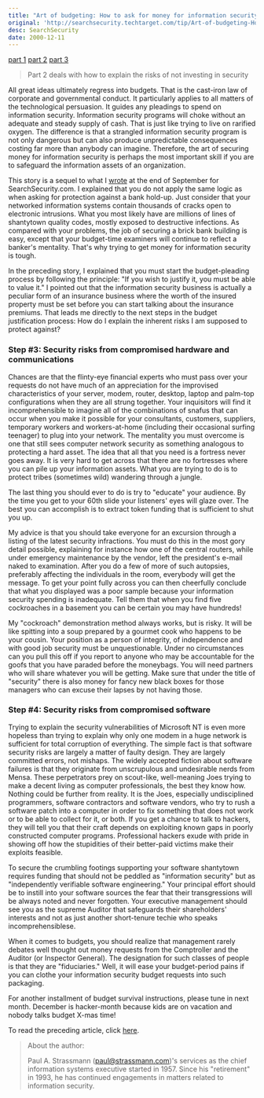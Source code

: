 ```yaml
---
title: "Art of budgeting: How to ask for money for information security (Part 2)"
original: 'http://searchsecurity.techtarget.com/tip/Art-of-budgeting-How-to-ask-for-money-for-information-security-Part-2'
desc: SearchSecurity
date: 2000-12-11
---
```

[part 1](art-of-budgeting-p1.html)
[part 2](art-of-budgeting-p2.html)
[part 3](art-of-budgeting-p3.html)

> Part 2 deals with how to explain the risks of not investing in security

All great ideas ultimately regress into budgets. That is the cast-iron law of corporate and governmental conduct. It particularly applies to all matters of the technological persuasion. It guides any pleadings to spend on information security. Information security programs will choke without an adequate and steady supply of cash. That is just like trying to live on rarified oxygen. The difference is that a strangled information security program is not only dangerous but can also produce unpredictable consequences costing far more than anybody can imagine. Therefore, the art of securing money for information security is perhaps the most important skill if you are to safeguard the information assets of an organization.


This story is a sequel to what I [wrote](art-of-budgeting-p1.html) at
the end of September for SearchSecurity.com. I explained that you do
not apply the same logic as when asking for protection against a bank
hold-up. Just consider that your networked information systems contain
thousands of cracks open to electronic intrusions. What you most
likely have are millions of lines of shantytown quality codes, mostly
exposed to destructive infections. As compared with your problems, the
job of securing a brick bank building is easy, except that your
budget-time examiners will continue to reflect a banker's
mentality. That's why trying to get money for information security is
tough.


In the preceding story, I explained that you must start the budget-pleading process by following the principle: "If you wish to justify it, you must be able to value it." I pointed out that the information security business is actually a peculiar form of an insurance business where the worth of the insured property must be set before you can start talking about the insurance premiums. That leads me directly to the next steps in the budget justification process: How do I explain the inherent risks I am supposed to protect against?


### Step #3: Security risks from compromised hardware and communications

Chances are that the flinty-eye financial experts who must pass over your requests do not have much of an appreciation for the improvised characteristics of your server, modem, router, desktop, laptop and palm-top configurations when they are all strung together. Your inquisitors will find it incomprehensible to imagine all of the combinations of snafus that can occur when you make it possible for your consultants, customers, suppliers, temporary workers and workers-at-home (including their occasional surfing teenager) to plug into your network. The mentality you must overcome is one that still sees computer network security as something analogous to protecting a hard asset. The idea that all that you need is a fortress never goes away. It is very hard to get across that there are no fortresses where you can pile up your information assets. What you are trying to do is to protect tribes (sometimes wild) wandering through a jungle.


The last thing you should ever to do is try to "educate" your audience. By the time you get to your 60th slide your listeners' eyes will glaze over. The best you can accomplish is to extract token funding that is sufficient to shut you up.


My advice is that you should take everyone for an excursion through a listing of the latest security infractions. You must do this in the most gory detail possible, explaining for instance how one of the central routers, while under emergency maintenance by the vendor, left the president's e-mail naked to examination. After you do a few of more of such autopsies, preferably affecting the individuals in the room, everybody will get the message. To get your point fully across you can then cheerfully conclude that what you displayed was a poor sample because your information security spending is inadequate. Tell them that when you find five cockroaches in a basement you can be certain you may have hundreds!


My "cockroach" demonstration method always works, but is risky. It will be like spitting into a soup prepared by a gourmet cook who happens to be your cousin. Your position as a person of integrity, of independence and with good job security must be unquestionable. Under no circumstances can you pull this off if you report to anyone who may be accountable for the goofs that you have paraded before the moneybags. You will need partners who will share whatever you will be getting. Make sure that under the title of "security" there is also money for fancy new black boxes for those managers who can excuse their lapses by not having those.


### Step #4: Security risks from compromised software

Trying to explain the security vulnerabilities of Microsoft NT is even more hopeless than trying to explain why only one modem in a huge network is sufficient for total corruption of everything. The simple fact is that software security risks are largely a matter of faulty design. They are largely committed errors, not mishaps. The widely accepted fiction about software failures is that they originate from unscrupulous and undesirable nerds from Mensa. These perpetrators prey on scout-like, well-meaning Joes trying to make a decent living as computer professionals, the best they know how. Nothing could be further from reality. It is the Joes, especially undisciplined programmers, software contractors and software vendors, who try to rush a software patch into a computer in order to fix something that does not work or to be able to collect for it, or both. If you get a chance to talk to hackers, they will tell you that their craft depends on exploiting known gaps in poorly constructed computer programs. Professional hackers exude with pride in showing off how the stupidities of their better-paid victims make their exploits feasible.


To secure the crumbling footings supporting your software shantytown requires funding that should not be peddled as "information security" but as "independently verifiable software engineering." Your principal effort should be to instill into your software sources the fear that their transgressions will be always noted and never forgotten. Your executive management should see you as the supreme Auditor that safeguards their shareholders' interests and not as just another short-tenure techie who speaks incomprehensiblese.


When it comes to budgets, you should realize that management rarely
debates well thought out money requests from the Comptroller and the
Auditor (or Inspector General). The designation for such classes of
people is that they are "fiduciaries." Well, it will ease your
budget-period pains if you can clothe your information security budget
requests into such packaging.


For another installment of budget survival instructions, please tune
in next month. December is hacker-month because kids are on vacation
and nobody talks budget X-mas time!

To read the preceding article, click [here](art-of-budgeting-p1.html). 

> About the author: 
> 
> Paul A. Strassmann (paul@strassmann.com)'s services
> as the chief information systems executive started in 1957. Since
> his "retirement" in 1993, he has continued engagements in matters
> related to information security.
